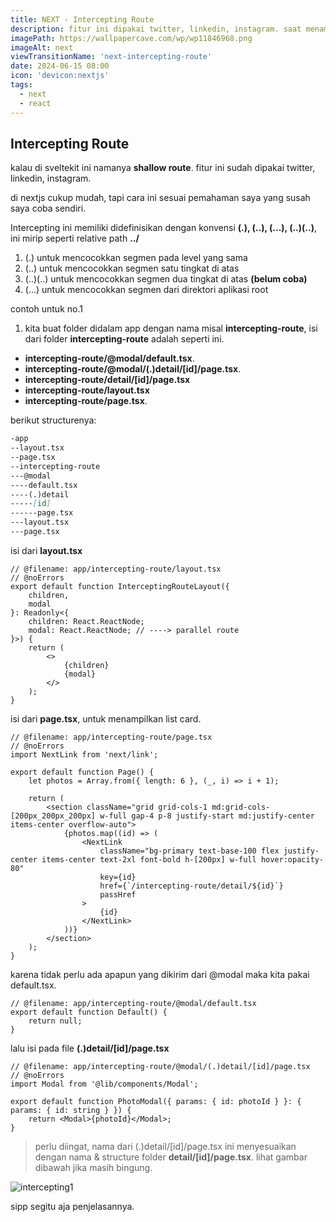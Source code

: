 ```yaml
---
title: NEXT - Intercepting Route
description: fitur ini dipakai twitter, linkedin, instagram. saat menampilkan detail data pada dialog.
imagePath: https://wallpapercave.com/wp/wp11846968.png
imageAlt: next
viewTransitionName: 'next-intercepting-route'
date: 2024-06-15 08:00
icon: 'devicon:nextjs'
tags:
  - next
  - react
---
```


## Intercepting Route

kalau di sveltekit ini namanya **shallow route**. fitur ini sudah dipakai twitter, linkedin, instagram.

di nextjs cukup mudah, tapi cara ini sesuai pemahaman saya yang susah saya coba sendiri.

Intercepting ini memiliki didefinisikan dengan konvensi **(.), (..), (...), (..)(..)**, ini mirip seperti relative path **../**

1. (.) untuk mencocokkan segmen pada level yang sama
2. (..) untuk mencocokkan segmen satu tingkat di atas
3. (..)(..) untuk mencocokkan segmen dua tingkat di atas **(belum coba)**
4. (...) untuk mencocokkan segmen dari direktori aplikasi root

contoh untuk no.1

1. kita buat folder didalam app dengan nama misal **intercepting-route**, isi dari folder **intercepting-route** adalah seperti ini.

- **intercepting-route/@modal/default.tsx**.
- **intercepting-route/@modal/(.)detail/[id]/page.tsx**.
- **intercepting-route/detail/[id]/page.tsx**
- **intercepting-route/layout.tsx**
- **intercepting-route/page.tsx**.

berikut structurenya:

```md
-app
--layout.tsx
--page.tsx
--intercepting-route
---@modal
----default.tsx
----(.)detail
-----[id]
------page.tsx
---layout.tsx
---page.tsx
```

isi dari **layout.tsx**

```tsx
// @filename: app/intercepting-route/layout.tsx
// @noErrors
export default function InterceptingRouteLayout({
	children,
	modal
}: Readonly<{
	children: React.ReactNode;
	modal: React.ReactNode; // ----> parallel route
}>) {
	return (
		<>
			{children}
			{modal}
		</>
	);
}
```

isi dari **page.tsx**, untuk menampilkan list card.

```tsx
// @filename: app/intercepting-route/page.tsx
// @noErrors
import NextLink from 'next/link';

export default function Page() {
	let photos = Array.from({ length: 6 }, (_, i) => i + 1);

	return (
		<section className="grid grid-cols-1 md:grid-cols-[200px_200px_200px] w-full gap-4 p-8 justify-start md:justify-center items-center overflow-auto">
			{photos.map((id) => (
				<NextLink
					className="bg-primary text-base-100 flex justify-center items-center text-2xl font-bold h-[200px] w-full hover:opacity-80"
					key={id}
					href={`/intercepting-route/detail/${id}`}
					passHref
				>
					{id}
				</NextLink>
			))}
		</section>
	);
}
```

karena tidak perlu ada apapun yang dikirim dari @modal maka kita pakai default.tsx.

```tsx
// @filename: app/intercepting-route/@modal/default.tsx
export default function Default() {
	return null;
}
```

lalu isi pada file **(.)detail/[id]/page.tsx**

```tsx
// @filename: app/intercepting-route/@modal/(.)detail/[id]/page.tsx
// @noErrors
import Modal from '@lib/components/Modal';

export default function PhotoModal({ params: { id: photoId } }: { params: { id: string } }) {
	return <Modal>{photoId}</Modal>;
}
```

> perlu diingat, nama dari (.)detail/[id]/page.tsx ini menyesuaikan dengan nama & structure folder **detail/[id]/page.tsx**. lihat gambar dibawah jika masih bingung.

![intercepting1](/intercepting1.png)

sipp segitu aja penjelasannya.
